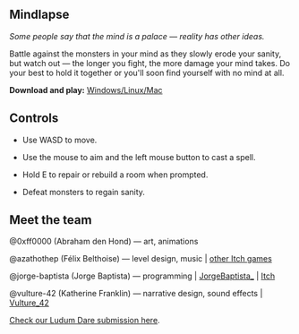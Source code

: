 ## Mindlapse
*Some people say that the mind is a palace — reality has other ideas.*

Battle against the monsters in your mind as they slowly erode your sanity, but watch out — the longer you fight, the more damage your mind takes. Do your best to hold it together or you'll soon find yourself with no mind at all.

**Download and play:** [Windows/Linux/Mac](https://azathothep.itch.io/mind)

## Controls

- Use WASD to move.

- Use the mouse to aim and the left mouse button to cast a spell.

- Hold E to repair or rebuild a room when prompted.

- Defeat monsters to regain sanity.

## Meet the team

@0xff0000 (Abraham den Hond) — art, animations

@azathothep (Félix Belthoise) — level design, music | [other Itch games](https://azathothep.itch.io/)

@jorge-baptista (Jorge Baptista) — programming | [JorgeBaptista_](https://twitter.com/JorgeBaptista_)  |  [Itch](https://itch.io/profile/belz)

@vulture-42 (Katherine Franklin) — narrative design, sound effects | [Vulture_42](https://twitter.com/Vulture_42)

[Check our Ludum Dare submission here](https://ldjam.com/events/ludum-dare/42/mindlapse/).
